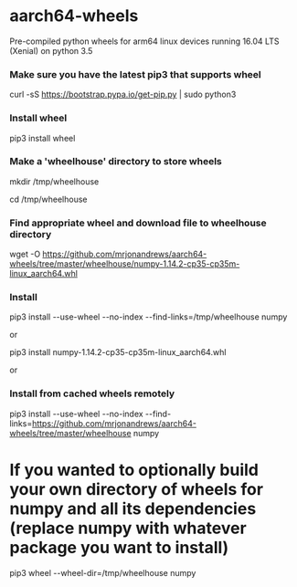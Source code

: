 # aarch64-wheels
Pre-compiled python wheels for arm64 linux devices running 16.04 LTS (Xenial) on python 3.5

### Make sure you have the latest pip3 that supports wheel
curl -sS https://bootstrap.pypa.io/get-pip.py | sudo python3

### Install wheel
pip3 install wheel

### Make a 'wheelhouse' directory to store wheels
mkdir /tmp/wheelhouse

cd /tmp/wheelhouse

### Find appropriate wheel and download file to wheelhouse directory
wget -O https://github.com/mrjonandrews/aarch64-wheels/tree/master/wheelhouse/numpy-1.14.2-cp35-cp35m-linux_aarch64.whl

### Install
pip3 install --use-wheel --no-index --find-links=/tmp/wheelhouse numpy

or

pip3 install numpy-1.14.2-cp35-cp35m-linux_aarch64.whl

or

### Install from cached wheels remotely
pip3 install --use-wheel --no-index --find-links=https://github.com/mrjonandrews/aarch64-wheels/tree/master/wheelhouse numpy

# If you wanted to optionally build your own directory of wheels for numpy and all its dependencies (replace numpy with whatever package you want to install)
pip3 wheel --wheel-dir=/tmp/wheelhouse numpy
